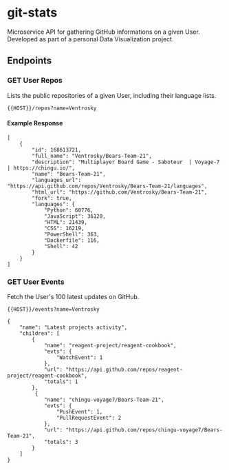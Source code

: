 # git-stats

Microservice API for gathering GitHub informations on a given User. Developed as part of a personal Data Visualization project.

## Endpoints

### GET User Repos

Lists the public repositories of a given User, including their language lists.

```
{{HOST}}/repos?name=Ventrosky
```

#### Example Response

```
[
    {
        "id": 168613721,
        "full_name": "Ventrosky/Bears-Team-21",
        "description": "Multiplayer Board Game - Saboteur  | Voyage-7 | https://chingu.io/",
        "name": "Bears-Team-21",
        "languages_url": "https://api.github.com/repos/Ventrosky/Bears-Team-21/languages",
        "html_url": "https://github.com/Ventrosky/Bears-Team-21",
        "fork": true,
        "languages": {
            "Python": 60776,
            "JavaScript": 36120,
            "HTML": 21439,
            "CSS": 16219,
            "PowerShell": 363,
            "Dockerfile": 116,
            "Shell": 42
        }
    }
]
```

### GET User Events

Fetch the User's 100 latest updates on GitHub.

```
{{HOST}}/events?name=Ventrosky
```

```
{
    "name": "Latest projects activity",
    "children": [
        {
            "name": "reagent-project/reagent-cookbook",
            "evts": {
                "WatchEvent": 1
            },
            "url": "https://api.github.com/repos/reagent-project/reagent-cookbook",
            "totals": 1
        },
         {
            "name": "chingu-voyage7/Bears-Team-21",
            "evts": {
                "PushEvent": 1,
                "PullRequestEvent": 2
            },
            "url": "https://api.github.com/repos/chingu-voyage7/Bears-Team-21",
            "totals": 3
        }
    ]
}
```
